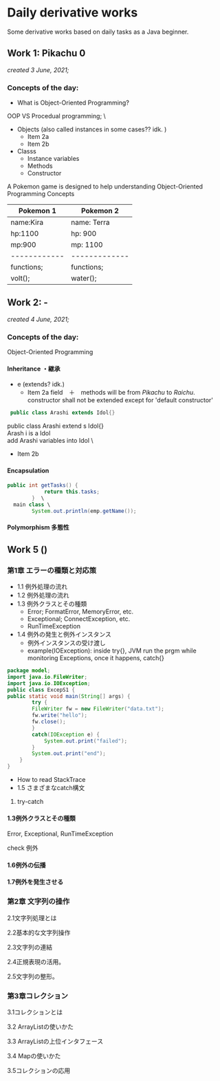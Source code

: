 # Daily derivative works
Some derivative works based on daily tasks as a Java beginner. 


## Work 1: Pikachu 0
_created 3 June, 2021;_
### Concepts of the day:

* What is Object-Oriented Programming?

OOP VS Procedual programming; \

* Objects (also called instances in some cases?? idk. )
  * Item 2a
  * Item 2b
* Classs
  * Instance variables
  * Methods
  * Constructor


A Pokemon game is designed to help understanding 
Object-Oriented Programming Concepts




Pokemon 1    | Pokemon 2
------------ | -------------
name:Kira| name: Terra   
hp:1100| hp: 900   
mp:900| mp: 1100  
------------ | -------------
functions; | functions;
volt(); | water();





## Work 2: -
_created 4 June, 2021;_

### Concepts of the day:
Object-Oriented Programming

#### Inheritance ・継承
* e (extends? idk.)
  * Item 2a
field　＋　methods will be  from _Pikachu_ to _Raichu_. \
constructor shall not be extended except for 'default constructor'
```java
 public class Arashi extends Idol{}
```
 public class Arashi    extend      s Idol{} \
              Arash     i is a      Idol     \
          add Arashi variables into Idol     \

 
  * Item 2b

>
#### Encapsulation　

```java
public int getTasks() {
			return this.tasks;
		}  \
  main class \
		System.out.println(emp.getName());
 ```
  
  
#### Polymorphism 多態性



## Work 5 ()

### 第1章 エラーの種類と対応策
* 1.1 例外処理の流れ
* 1.2 例外処理の流れ
* 1.3 例外クラスとその種類
  * Error; FormatError, MemoryError, etc.
  * Exceptional; ConnectException, etc.
  * RunTimeException 
* 1.4 例外の発生と例外インスタンス
  *  例外インスタンスの受け渡し
    *   example(IOException): inside try{}, JVM run the prgm while monitoring Exceptions, once it happens, catch{}
```java
package model;
import java.io.FileWriter;
import java.io.IOException;
public class ExcepS1 {
public static void main(String[] args) {
		try {
		FileWriter fw = new FileWriter("data.txt");
		fw.write("hello");
		fw.close();
		}
		catch(IOException e) {
			System.out.print("failed");
		}
		System.out.print("end");
	}
}

```
  *  How to read StackTrace
* 1.5 さまざまなcatch構文

1.  try-catch

#### 1.3例外クラスとその種類

Error, Exceptional, RunTimeException 

check 例外



#### 1.6例外の伝播

#### 1.7例外を発生させる

### 第2章 文字列の操作

2.1文字列処理とは

2.2基本的な文字列操作

2.3文字列の連結

2.4正規表現の活用。

2.5文字列の整形。

### 第3章コレクション

3.1コレクションとは

3.2 ArrayListの使いかた

3.3 ArrayListの上位インタフェース

3.4 Mapの使いかた

3.5コレクションの応用
